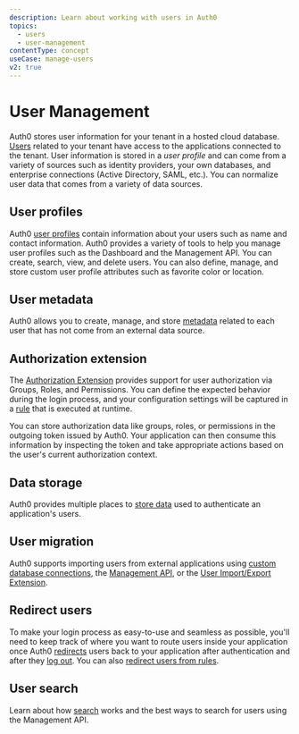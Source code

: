 ```yaml
---
description: Learn about working with users in Auth0
topics:
  - users
  - user-management
contentType: concept
useCase: manage-users
v2: true
---
```


# User Management

Auth0 stores user information for your tenant in a hosted cloud database. [Users](/users/concepts/overview-users) related to your tenant have access to the applications connected to the tenant. User information is stored in a *user profile* and can come from a variety of sources such as identity providers, your own databases, and enterprise connections (Active Directory, SAML, etc.). You can normalize user data that comes from a variety of data sources.

## User profiles

Auth0 [user profiles](/users/concepts/overview-user-profiles) contain information about your users such as name and contact information. Auth0 provides a variety of tools to help you manage user profiles such as the Dashboard and the Management API. You can create, search, view, and delete users. You can also define, manage, and store custom user profile attributes such as favorite color or location.

## User metadata

Auth0 allows you to create, manage, and store [metadata](/users/concepts/overview-user-metadata) related to each user that has not come from an external data source. 

## Authorization extension

The [Authorization Extension](/extensions/authorization-extension/v2) provides support for user authorization via Groups, Roles, and Permissions. You can define the expected behavior during the login process, and your configuration settings will be captured in a [rule](/rules) that is executed at runtime.

You can store authorization data like groups, roles, or permissions in the outgoing token issued by Auth0. Your application can then consume this information by inspecting the token and take appropriate actions based on the user's current authorization context. 

## Data storage

Auth0 provides multiple places to [store data](/users/reference/data-store-best-practices) used to authenticate an application's users. 

## User migration

Auth0 supports importing users from external applications using [custom database connections](/users/migrations/automatic), the [Management API](/users/migrations/bulk-import), or the [User Import/Export Extension](/extensions/user-import-export).

## Redirect users

To make your login process as easy-to-use and seamless as possible, you'll need to keep track of where you want to route users inside your application once Auth0 [redirects](/users/guides/redirect-users-after-login) users back to your application after authentication and after they [log out](/logout#redirect-users-after-logout). You can also [redirect users from rules](/rules/current/redirect).

## User search

Learn about how [search](/users/search/v3) works and the best ways to search for users using the Management API.